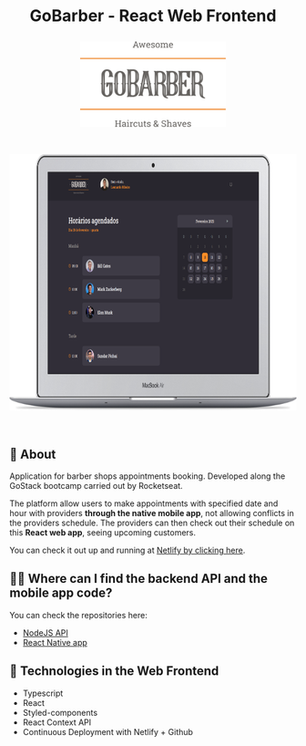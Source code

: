 # <p align="center">GoBarber - React Web Frontend</p>

<p align="center"><a href="https://gobarber-web-react.netlify.app/" target="_blank"><img src=".readmeImages/logo-gray-darker-text.svg" height="150"/></a></p>
<br />

<p align="center"><a href="https://gobarber-web-react.netlify.app/" target="_blank"><img src=".readmeImages/dashboard_zoom_macbook.png" height="450"/></a></p>
<br/>

## :notebook_with_decorative_cover: About

Application for barber shops appointments booking. Developed along the GoStack bootcamp carried out by Rocketseat.

The platform allow users to make appointments with specified date and hour with providers **through the native mobile app**, not allowing conflicts in the providers schedule. The providers can then check out their schedule on this **React web app**, seeing upcoming customers.

You can check it out up and running at [Netlify by clicking here](https://gobarber-web-react.netlify.app/).

## :technologist: Where can I find the backend API and the mobile app code?

You can check the repositories here:

- [NodeJS API](https://github.com/leonardorib/gobarber-api)
- [React Native app](https://github.com/leonardorib/gobarber-mobile)

## :rocket: Technologies in the Web Frontend

- Typescript
- React
- Styled-components
- React Context API
- Continuous Deployment with Netlify + Github
